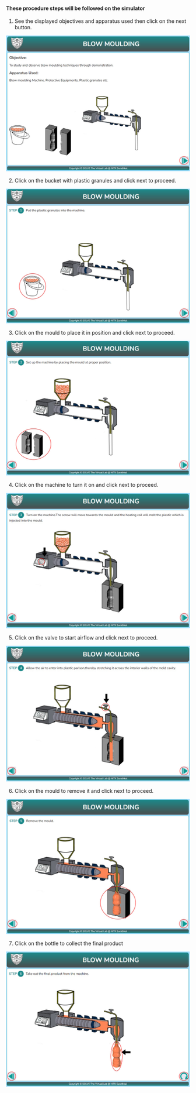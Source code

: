 #### These procedure steps will be followed on the simulator

1. See the displayed objectives and apparatus used then click on the next button.

![alt text](./images/fly1.jpg)

2. Click on the bucket with plastic granules and click next to proceed.

![alt text](./images/fly2.jpg)

3. Click on the mould to place it in position and click next to proceed.

![alt text](./images/fly3.jpg)

4.  Click on the machine to turn it on and click next to proceed.

![alt text](./images/fly4.jpg)

5. Click on the valve to start airflow and click next to proceed.

![alt text](./images/fly5.jpg)

6. Click on the mould to remove it and click next to proceed.

![alt text](./images/fly6.jpg)

7. Click on the bottle to collect the final product

![alt text](./images/fly7.jpg)
